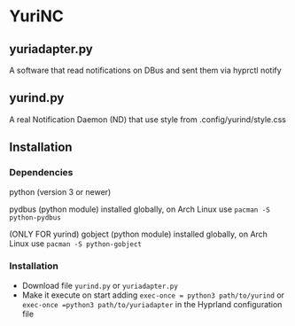 # YuriNC

## yuriadapter.py
A software that read notifications on DBus and sent them via hyprctl notify

## yurind.py
A real Notification Daemon (ND) that use style from .config/yurind/style.css

## Installation

### Dependencies

python (version 3 or newer)

pydbus (python module) installed globally, on Arch Linux use `pacman -S python-pydbus`

(ONLY FOR yurind) gobject (python module) installed globally, on Arch Linux use `pacman -S python-gobject`

### Installation

- Download file `yurind.py` or `yuriadapter.py`
- Make it execute on start adding `exec-once = python3 path/to/yurind` or `exec-once =python3 path/to/yuriadapter` in the Hyprland configuration file
